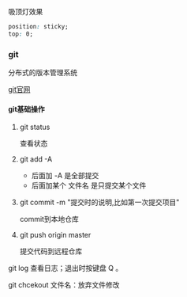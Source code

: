 吸顶灯效果

```css
position: sticky;
top: 0;
```

### git

分布式的版本管理系统

[git官网](https://git-scm.com) 

#### git基础操作

1. git status 

   查看状态

2. git add -A
   * 后面加 -A 是全部提交
   * 后面加某个 文件名 是只提交某个文件

3. git commit -m "提交时的说明,比如第一次提交项目"

   commit到本地仓库

4. git push origin master 

   提交代码到远程仓库

git log 查看日志；退出时按键盘 Q 。

git chcekout 文件名：放弃文件修改

